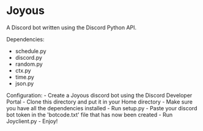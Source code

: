 # Joyous
A Discord bot written using the Discord Python API.

Dependencies:
- schedule.py
- discord.py
- random.py
- ctx.py
- time.py
- json.py

Configuration:
    - Create a Joyous discord bot using the Discord Developer Portal
    - Clone this directory and put it in your Home directory
    - Make sure you have all the dependencies installed
    - Run setup.py
    - Paste your discord bot token in the 'botcode.txt' file that has now been created
    - Run Joyclient.py
    - Enjoy!
